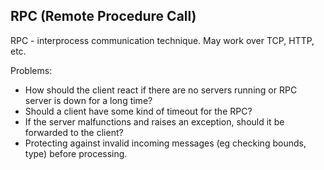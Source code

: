 RPC (Remote Procedure Call)
-

RPC - interprocess communication technique.
May work over TCP, HTTP, etc.

Problems:
* How should the client react if there are no servers running or RPC server is down for a long time?
* Should a client have some kind of timeout for the RPC?
* If the server malfunctions and raises an exception, should it be forwarded to the client?
* Protecting against invalid incoming messages (eg checking bounds, type) before processing.
